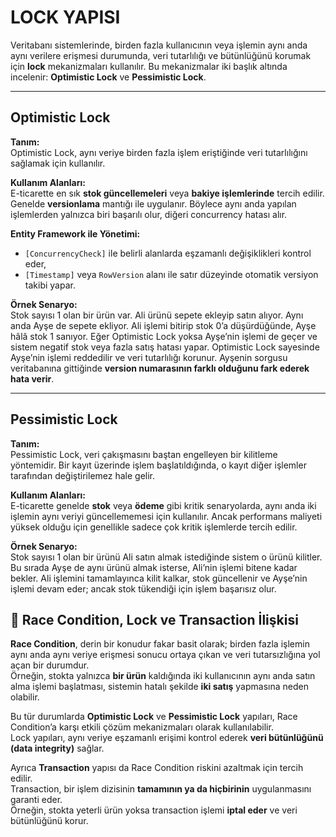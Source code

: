# LOCK YAPISI

Veritabanı sistemlerinde, birden fazla kullanıcının veya işlemin aynı anda aynı verilere erişmesi durumunda, veri tutarlılığı ve bütünlüğünü korumak için **lock** mekanizmaları kullanılır.
Bu mekanizmalar iki başlık altında incelenir: **Optimistic Lock** ve **Pessimistic Lock**.

---

## Optimistic Lock

**Tanım:**  
Optimistic Lock, aynı veriye birden fazla işlem eriştiğinde veri tutarlılığını sağlamak için kullanılır.  

**Kullanım Alanları:**  
E-ticarette en sık **stok güncellemeleri** veya **bakiye işlemlerinde** tercih edilir. Genelde **versionlama** mantığı ile uygulanır. 
Böylece aynı anda yapılan işlemlerden yalnızca biri başarılı olur, diğeri concurrency hatası alır.

**Entity Framework ile Yönetimi:**  
- `[ConcurrencyCheck]` ile belirli alanlarda eşzamanlı değişiklikleri kontrol eder,  
- `[Timestamp]` veya `RowVersion` alanı ile satır düzeyinde otomatik versiyon takibi yapar.

**Örnek Senaryo:**  
Stok sayısı 1 olan bir ürün var. Ali ürünü sepete ekleyip satın alıyor. Aynı anda Ayşe de sepete ekliyor. Ali işlemi bitirip stok 0’a düşürdüğünde, Ayşe hâlâ stok 1 sanıyor.
Eğer Optimistic Lock yoksa Ayşe’nin işlemi de geçer ve sistem negatif stok veya fazla satış hatası yapar.
Optimistic Lock sayesinde Ayşe’nin işlemi reddedilir ve veri tutarlılığı korunur. Ayşenin sorgusu veritabanına gittiğinde **version numarasının farklı olduğunu fark ederek hata verir**.

---

## Pessimistic Lock

**Tanım:**  
Pessimistic Lock, veri çakışmasını baştan engelleyen bir kilitleme yöntemidir. 
Bir kayıt üzerinde işlem başlatıldığında, o kayıt diğer işlemler tarafından değiştirilemez hale gelir.  

**Kullanım Alanları:**  
E-ticarette genelde **stok** veya **ödeme** gibi kritik senaryolarda, aynı anda iki işlemin aynı veriyi güncellememesi için kullanılır. 
Ancak performans maliyeti yüksek olduğu için genellikle sadece çok kritik işlemlerde tercih edilir.

**Örnek Senaryo:**  
Stok sayısı 1 olan bir ürünü Ali satın almak istediğinde sistem o ürünü kilitler. Bu sırada Ayşe de aynı ürünü almak isterse, Ali’nin işlemi bitene kadar bekler.
Ali işlemini tamamlayınca kilit kalkar, stok güncellenir ve Ayşe’nin işlemi devam eder; ancak stok tükendiği için işlem başarısız olur.

## 🧩 Race Condition, Lock ve Transaction İlişkisi

**Race Condition**, derin bir konudur fakar basit olarak; birden fazla işlemin aynı anda aynı veriye erişmesi sonucu ortaya çıkan ve veri tutarsızlığına yol açan bir durumdur.  
Örneğin, stokta yalnızca **bir ürün** kaldığında iki kullanıcının aynı anda satın alma işlemi başlatması, sistemin hatalı şekilde **iki satış** yapmasına neden olabilir.

Bu tür durumlarda **Optimistic Lock** ve **Pessimistic Lock** yapıları, Race Condition’a karşı etkili çözüm mekanizmaları olarak kullanılabilir.  
Lock yapıları, aynı veriye eşzamanlı erişimi kontrol ederek **veri bütünlüğünü (data integrity)** sağlar.

Ayrıca **Transaction** yapısı da Race Condition riskini azaltmak için tercih edilir.  
Transaction, bir işlem dizisinin **tamamının ya da hiçbirinin** uygulanmasını garanti eder.  
Örneğin, stokta yeterli ürün yoksa transaction işlemi **iptal eder** ve veri bütünlüğünü korur.
